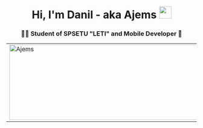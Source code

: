 <h1 align="center">
Hi, I'm Danil - aka Ajems
<img src="https://github.com/blackcater/blackcater/raw/main/images/Hi.gif" height="32"/>
</h1>
<h3 align="center">🧑‍🎓 Student of SPSETU "LETI" and Mobile Developer 📱</h3>
 
<table>
  <tr>
    <td><img width="500" height="200" align = "top" src="https://github-readme-stats.vercel.app/api/top-langs?username=Ajems&exclude_repo=PhysicsETU&show_icons=true&locale=en&layout=compact&theme=dark" alt="Ajems" /></td>
     <td><img src="https://github-readme-stats.vercel.app/api?username=Ajems&show_icons=true&theme=dark" /></td>
  </tr>
</table>


